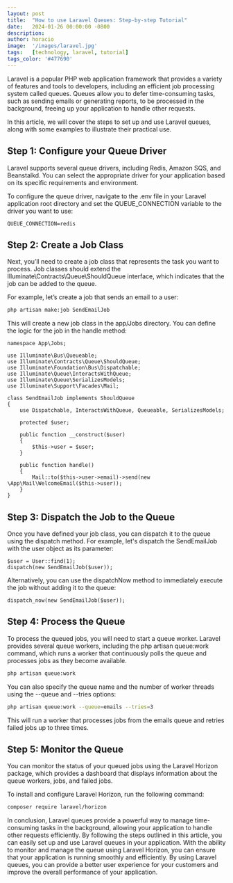 ```yaml
---
layout: post
title:  "How to use Laravel Queues: Step-by-step Tutorial"
date:   2024-01-26 00:00:00 -0800
description: 
author: horacio 
image:  '/images/laravel.jpg'
tags:   [technology, laravel, tutorial]
tags_color: '#477690'
---
```


Laravel is a popular PHP web application framework that provides a variety of features and tools to developers, including an efficient job processing system called queues. Queues allow you to defer time-consuming tasks, such as sending emails or generating reports, to be processed in the background, freeing up your application to handle other requests.

In this article, we will cover the steps to set up and use Laravel queues, along with some examples to illustrate their practical use.

## Step 1: Configure your Queue Driver
Laravel supports several queue drivers, including Redis, Amazon SQS, and Beanstalkd. You can select the appropriate driver for your application based on its specific requirements and environment.

To configure the queue driver, navigate to the .env file in your Laravel application root directory and set the QUEUE_CONNECTION variable to the driver you want to use:

```
QUEUE_CONNECTION=redis
```

## Step 2: Create a Job Class
Next, you’ll need to create a job class that represents the task you want to process. Job classes should extend the Illuminate\Contracts\Queue\ShouldQueue interface, which indicates that the job can be added to the queue.

For example, let’s create a job that sends an email to a user:

```bash
php artisan make:job SendEmailJob
```

This will create a new job class in the app/Jobs directory. You can define the logic for the job in the handle method:

```
namespace App\Jobs;

use Illuminate\Bus\Queueable;
use Illuminate\Contracts\Queue\ShouldQueue;
use Illuminate\Foundation\Bus\Dispatchable;
use Illuminate\Queue\InteractsWithQueue;
use Illuminate\Queue\SerializesModels;
use Illuminate\Support\Facades\Mail;

class SendEmailJob implements ShouldQueue
{
    use Dispatchable, InteractsWithQueue, Queueable, SerializesModels;

    protected $user;

    public function __construct($user)
    {
        $this->user = $user;
    }

    public function handle()
    {
        Mail::to($this->user->email)->send(new \App\Mail\WelcomeEmail($this->user));
    }
}
```

## Step 3: Dispatch the Job to the Queue
Once you have defined your job class, you can dispatch it to the queue using the dispatch method. For example, let's dispatch the SendEmailJob with the user object as its parameter:

```
$user = User::find(1);
dispatch(new SendEmailJob($user));
```

Alternatively, you can use the dispatchNow method to immediately execute the job without adding it to the queue:

```
dispatch_now(new SendEmailJob($user));
```

## Step 4: Process the Queue
To process the queued jobs, you will need to start a queue worker. Laravel provides several queue workers, including the php artisan queue:work command, which runs a worker that continuously polls the queue and processes jobs as they become available.

```bash
php artisan queue:work
```

You can also specify the queue name and the number of worker threads using the --queue and --tries options:

```bash
php artisan queue:work --queue=emails --tries=3
```

This will run a worker that processes jobs from the emails queue and retries failed jobs up to three times.

## Step 5: Monitor the Queue

You can monitor the status of your queued jobs using the Laravel Horizon package, which provides a dashboard that displays information about the queue workers, jobs, and failed jobs.

To install and configure Laravel Horizon, run the following command:

```bash
composer require laravel/horizon
```

In conclusion, Laravel queues provide a powerful way to manage time-consuming tasks in the background, allowing your application to handle other requests efficiently. By following the steps outlined in this article, you can easily set up and use Laravel queues in your application. With the ability to monitor and manage the queue using Laravel Horizon, you can ensure that your application is running smoothly and efficiently. By using Laravel queues, you can provide a better user experience for your customers and improve the overall performance of your application.

